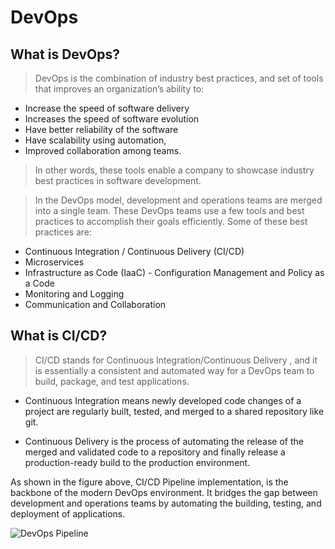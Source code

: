 # DevOps

## What is DevOps?
> DevOps is the combination of industry best practices, and set of tools that improves an organization’s ability to:

- Increase the speed of software delivery
- Increases the speed of software evolution
- Have better reliability of the software
- Have scalability using automation,
- Improved collaboration among teams.

> In other words, these tools enable a company to showcase industry best practices in software development.

> In the DevOps model, development and operations teams are merged into a single team. These DevOps teams use a few tools and best practices to accomplish their goals efficiently. Some of these best practices are:

- Continuous Integration / Continuous Delivery (CI/CD)
- Microservices
- Infrastructure as Code (IaaC) - Configuration Management and Policy as a Code
- Monitoring and Logging
- Communication and Collaboration

## What is CI/CD?
> CI/CD stands for Continuous Integration/Continuous Delivery , and it is essentially a consistent and automated way for a DevOps team to build, package, and test applications.

- Continuous Integration means newly developed code changes of a project are regularly built, tested, and merged to a shared repository like git.

- Continuous Delivery is the process of automating the release of the merged and validated code to a repository and finally release a production-ready build to the production environment.

As shown in the figure above, CI/CD Pipeline implementation, is the backbone of the modern DevOps environment. It bridges the gap between development and operations teams by automating the building, testing, and deployment of applications.

![DevOps Pipeline](https://video.udacity-data.com/topher/2020/May/5ed0cff4_images/images.png)
